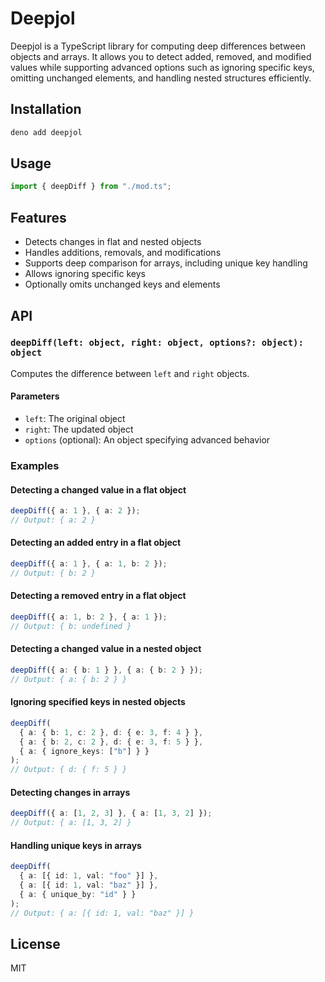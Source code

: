 # Deepjol

Deepjol is a TypeScript library for computing deep differences between objects and arrays. It allows you to detect added, removed, and modified values while supporting advanced options such as ignoring specific keys, omitting unchanged elements, and handling nested structures efficiently.

## Installation

```sh
deno add deepjol
```

## Usage

```ts
import { deepDiff } from "./mod.ts";
```

## Features

- Detects changes in flat and nested objects
- Handles additions, removals, and modifications
- Supports deep comparison for arrays, including unique key handling
- Allows ignoring specific keys
- Optionally omits unchanged keys and elements

## API

### `deepDiff(left: object, right: object, options?: object): object`

Computes the difference between `left` and `right` objects.

#### Parameters

- `left`: The original object
- `right`: The updated object
- `options` (optional): An object specifying advanced behavior

### Examples

#### Detecting a changed value in a flat object

```ts
deepDiff({ a: 1 }, { a: 2 });
// Output: { a: 2 }
```

#### Detecting an added entry in a flat object

```ts
deepDiff({ a: 1 }, { a: 1, b: 2 });
// Output: { b: 2 }
```

#### Detecting a removed entry in a flat object

```ts
deepDiff({ a: 1, b: 2 }, { a: 1 });
// Output: { b: undefined }
```

#### Detecting a changed value in a nested object

```ts
deepDiff({ a: { b: 1 } }, { a: { b: 2 } });
// Output: { a: { b: 2 } }
```

#### Ignoring specified keys in nested objects

```ts
deepDiff(
  { a: { b: 1, c: 2 }, d: { e: 3, f: 4 } },
  { a: { b: 2, c: 2 }, d: { e: 3, f: 5 } },
  { a: { ignore_keys: ["b"] } }
);
// Output: { d: { f: 5 } }
```

#### Detecting changes in arrays

```ts
deepDiff({ a: [1, 2, 3] }, { a: [1, 3, 2] });
// Output: { a: [1, 3, 2] }
```

#### Handling unique keys in arrays

```ts
deepDiff(
  { a: [{ id: 1, val: "foo" }] },
  { a: [{ id: 1, val: "baz" }] },
  { a: { unique_by: "id" } }
);
// Output: { a: [{ id: 1, val: "baz" }] }
```

## License

MIT
